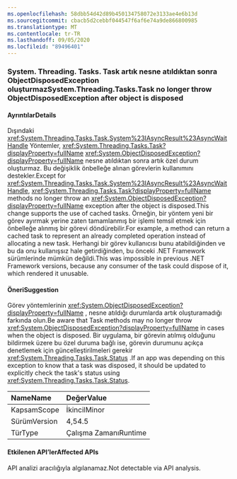 ```yaml
---
ms.openlocfilehash: 58dbb54d42d89b450134758072e3133ae4e6b13d
ms.sourcegitcommit: cbacb5d2cebbf044547f6af6e74a9de866800985
ms.translationtype: MT
ms.contentlocale: tr-TR
ms.lasthandoff: 09/05/2020
ms.locfileid: "89496401"
---
```

### <a name="systemthreadingtaskstask-no-longer-throw-objectdisposedexception-after-object-is-disposed"></a><span data-ttu-id="3e2d4-101">System. Threading. Tasks. Task artık nesne atıldıktan sonra ObjectDisposedException oluşturmaz</span><span class="sxs-lookup"><span data-stu-id="3e2d4-101">System.Threading.Tasks.Task no longer throw ObjectDisposedException after object is disposed</span></span>

#### <a name="details"></a><span data-ttu-id="3e2d4-102">Ayrıntılar</span><span class="sxs-lookup"><span data-stu-id="3e2d4-102">Details</span></span>

<span data-ttu-id="3e2d4-103">Dışındaki <xref:System.Threading.Tasks.Task.System%23IAsyncResult%23AsyncWaitHandle> Yöntemler, <xref:System.Threading.Tasks.Task?displayProperty=fullName> <xref:System.ObjectDisposedException?displayProperty=fullName> nesne atıldıktan sonra artık özel durum oluşturmaz. Bu değişiklik önbelleğe alınan görevlerin kullanımını destekler.</span><span class="sxs-lookup"><span data-stu-id="3e2d4-103">Except for <xref:System.Threading.Tasks.Task.System%23IAsyncResult%23AsyncWaitHandle>, <xref:System.Threading.Tasks.Task?displayProperty=fullName> methods no longer throw an <xref:System.ObjectDisposedException?displayProperty=fullName> exception after the object is disposed.This change supports the use of cached tasks.</span></span> <span data-ttu-id="3e2d4-104">Örneğin, bir yöntem yeni bir görev ayırmak yerine zaten tamamlanmış bir işlemi temsil etmek için önbelleğe alınmış bir görevi döndürebilir.</span><span class="sxs-lookup"><span data-stu-id="3e2d4-104">For example, a method can return a cached task to represent an already completed operation instead of allocating a new task.</span></span> <span data-ttu-id="3e2d4-105">Herhangi bir görev kullanıcısı bunu atabildiğinden ve bu da onu kullanışsız hale getirdiğinden, bu önceki .NET Framework sürümlerinde mümkün değildi.</span><span class="sxs-lookup"><span data-stu-id="3e2d4-105">This was impossible in previous .NET Framework versions, because any consumer of the task could dispose of it, which rendered it unusable.</span></span>

#### <a name="suggestion"></a><span data-ttu-id="3e2d4-106">Öneri</span><span class="sxs-lookup"><span data-stu-id="3e2d4-106">Suggestion</span></span>

<span data-ttu-id="3e2d4-107">Görev yöntemlerinin <xref:System.ObjectDisposedException?displayProperty=fullName> , nesne atıldığı durumlarda artık oluşturamadığı farkında olun.</span><span class="sxs-lookup"><span data-stu-id="3e2d4-107">Be aware that Task methods may no longer throw <xref:System.ObjectDisposedException?displayProperty=fullName> in cases when the object is disposed.</span></span> <span data-ttu-id="3e2d4-108">Bir uygulama, bir görevin atılmış olduğunu bildirmek üzere bu özel duruma bağlı ise, görevin durumunu açıkça denetlemek için güncelleştirilmeleri gerekir <xref:System.Threading.Tasks.Task.Status> .</span><span class="sxs-lookup"><span data-stu-id="3e2d4-108">If an app was depending on this exception to know that a task was disposed, it should be updated to explicitly check the task's status using <xref:System.Threading.Tasks.Task.Status>.</span></span>

| <span data-ttu-id="3e2d4-109">Name</span><span class="sxs-lookup"><span data-stu-id="3e2d4-109">Name</span></span>    | <span data-ttu-id="3e2d4-110">Değer</span><span class="sxs-lookup"><span data-stu-id="3e2d4-110">Value</span></span>       |
|:--------|:------------|
| <span data-ttu-id="3e2d4-111">Kapsam</span><span class="sxs-lookup"><span data-stu-id="3e2d4-111">Scope</span></span>   |<span data-ttu-id="3e2d4-112">İkincil</span><span class="sxs-lookup"><span data-stu-id="3e2d4-112">Minor</span></span>|
|<span data-ttu-id="3e2d4-113">Sürüm</span><span class="sxs-lookup"><span data-stu-id="3e2d4-113">Version</span></span>|<span data-ttu-id="3e2d4-114">4,5</span><span class="sxs-lookup"><span data-stu-id="3e2d4-114">4.5</span></span>|
|<span data-ttu-id="3e2d4-115">Tür</span><span class="sxs-lookup"><span data-stu-id="3e2d4-115">Type</span></span>|<span data-ttu-id="3e2d4-116">Çalışma Zamanı</span><span class="sxs-lookup"><span data-stu-id="3e2d4-116">Runtime</span></span>|

#### <a name="affected-apis"></a><span data-ttu-id="3e2d4-117">Etkilenen API’ler</span><span class="sxs-lookup"><span data-stu-id="3e2d4-117">Affected APIs</span></span>

<span data-ttu-id="3e2d4-118">API analizi aracılığıyla algılanamaz.</span><span class="sxs-lookup"><span data-stu-id="3e2d4-118">Not detectable via API analysis.</span></span>

<!--

#### Affected APIs

Not detectable via API analysis.

-->
